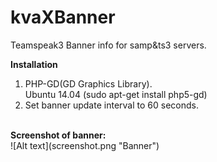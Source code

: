 # kvaXBanner
Teamspeak3 Banner info for samp&ts3 servers.

<b>Installation</b><br>
1. PHP-GD(GD Graphics Library).<br>
Ubuntu 14.04 (sudo apt-get install php5-gd)<br>
2. Set banner update interval to 60 seconds.<br>
<br>
<b>Screenshot of banner:</b>
<br>![Alt text](screenshot.png "Banner")
